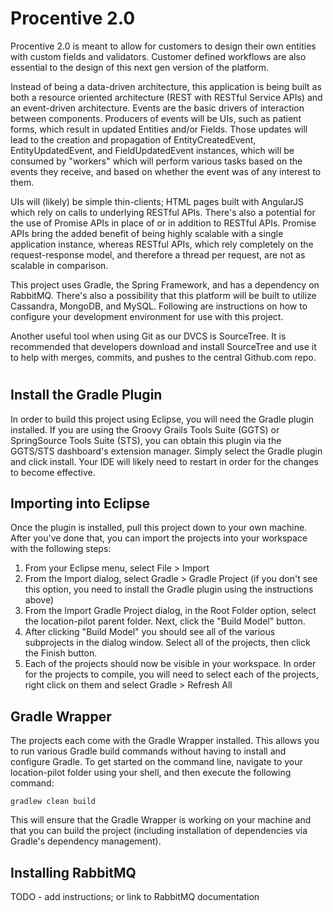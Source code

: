 Procentive 2.0
==========

Procentive 2.0 is meant to allow for customers to design their own entities with custom fields and validators. Customer defined workflows are also essential
to the design of this next gen version of the platform. 

Instead of being a data-driven architecture, this application is being built as both a resource oriented architecture (REST with RESTful Service APIs)
and an event-driven architecture. Events are the basic drivers of interaction between components. Producers of events will
be UIs, such as patient forms, which result in updated Entities and/or Fields. Those updates will lead to the creation and propagation of
EntityCreatedEvent, EntityUpdatedEvent, and FieldUpdatedEvent instances, which will be consumed by "workers" which will perform various 
tasks based on the events they receive, and based on whether the event was of any interest to them. 

UIs will (likely) be simple thin-clients; HTML pages built with AngularJS which rely on calls to underlying RESTful APIs. There's
also a potential for the use of Promise APIs in place of or in addition to RESTful APIs. Promise APIs bring the added benefit of being highly scalable
with a single application instance, whereas RESTful APIs, which rely completely on the request-response model, and therefore a thread per request, are
not as scalable in comparison.    

This project uses Gradle, the Spring Framework, and has a dependency on RabbitMQ. There's also a possibility that this platform will be built to utilize
Cassandra, MongoDB, and MySQL. Following are instructions on how to configure your development environment for use with this project. 

Another useful tool when using Git as our DVCS is SourceTree. It is recommended that developers download and install SourceTree and use it to help with merges, 
commits, and pushes to the central Github.com repo.   

#

## Install the Gradle Plugin 

In order to build this project using Eclipse, you will need the Gradle plugin installed.
If you are using the Groovy Grails Tools Suite (GGTS) or SpringSource Tools Suite (STS), you can obtain this plugin via the GGTS/STS dashboard's extension manager. 
Simply select the Gradle plugin and click install. Your IDE will likely need to restart in order for the changes to become effective.

## Importing into Eclipse

Once the plugin is installed, pull this project down to your own machine. After you've done that, you can import the projects into your workspace with the following steps:

1. From your Eclipse menu, select File > Import
2. From the Import dialog, select Gradle > Gradle Project (if you don't see this option, you need to install the Gradle plugin using the instructions above)
3. From the Import Gradle Project dialog, in the Root Folder option, select the location-pilot parent folder. Next, click the "Build Model" button.
4. After clicking "Build Model" you should see all of the various subprojects in the dialog window. Select all of the projects, then click the Finish button.
5. Each of the projects should now be visible in your workspace. In order for the projects to compile, you will need to select each of the projects, right click on them and select Gradle > Refresh All

## Gradle Wrapper

The projects each come with the Gradle Wrapper installed. This allows you to run various Gradle build commands without having to install and configure Gradle.
To get started on the command line, navigate to your location-pilot folder using your shell, and then execute the following command:

```
gradlew clean build
```

This will ensure that the Gradle Wrapper is working on your machine and that you can build the project (including installation of dependencies via Gradle's dependency management).

## Installing RabbitMQ

TODO - add instructions; or link to RabbitMQ documentation
